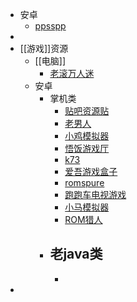 - 安卓
	- [ppsspp](https://www.ppsspp.org/)
-
- [[游戏]]资源
	- [[电脑]]
		- [老滚万人迷](https://www.wrmdjyx.cn/)
	- 安卓
		- 掌机类
			- [贴吧资源贴](https://tieba.baidu.com/p/6582321833?pn=1)
			- [老男人](https://www.bing.com/search?q=%E8%80%81%E7%94%B7%E4%BA%BA)
			- [小鸡模拟器](https://www.bing.com/search?q=%E5%B0%8F%E9%B8%A1%E6%A8%A1%E6%8B%9F%E5%99%A8&qs=n&form=QBRE&sp=-1&ghc=1&lq=0&pq=xnjimoniqi&sc=0-10&sk=&cvid=B5A3D3A6066B4893935D1546D6BB6D7B&ghsh=0&ghacc=0&ghpl=)
			- [悟饭游戏厅](https://www.bing.com/search?q=%E6%82%9F%E9%A5%AD%E6%B8%B8%E6%88%8F%E5%8E%85)
			- [k73](http://www.k73.com/)
			- [爱吾游戏盒子](https://www.25game.com/)
			- [romspure](https://romspure.cc/)
			- [跑跑车电视游戏](http://www.paopaoche.net/zhuji/PSP/)
			- [小马模拟器](http://www.ponyemu.com/)
			- [ROM猎人](https://www.yang2000ling.com/#/)
		- 老java类
			-
			-
-